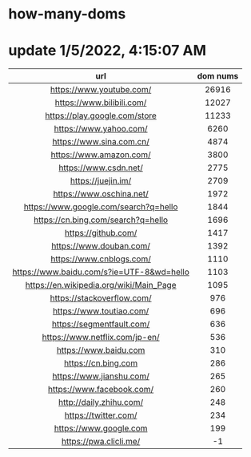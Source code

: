# how-many-doms

# update 1/5/2022, 4:15:07 AM

url | dom nums
:-: | :-:
https://www.youtube.com/ | 26916
https://www.bilibili.com/ | 12027
https://play.google.com/store | 11233
https://www.yahoo.com/ | 6260
https://www.sina.com.cn/ | 4874
https://www.amazon.com/ | 3800
https://www.csdn.net/ | 2775
https://juejin.im/ | 2709
https://www.oschina.net/ | 1972
https://www.google.com/search?q=hello | 1844
https://cn.bing.com/search?q=hello | 1696
https://github.com/ | 1417
https://www.douban.com/ | 1392
https://www.cnblogs.com/ | 1110
https://www.baidu.com/s?ie=UTF-8&wd=hello | 1103
https://en.wikipedia.org/wiki/Main_Page | 1095
https://stackoverflow.com/ | 976
https://www.toutiao.com/ | 696
https://segmentfault.com/ | 636
https://www.netflix.com/jp-en/ | 536
https://www.baidu.com | 310
https://cn.bing.com | 286
https://www.jianshu.com/ | 265
https://www.facebook.com/ | 260
http://daily.zhihu.com/ | 248
https://twitter.com/ | 234
https://www.google.com | 199
https://pwa.clicli.me/ | -1
